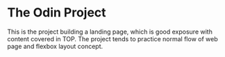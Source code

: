# The Odin Project
This is the project building a landing page, which is good exposure with content covered in TOP. The project tends to practice normal flow of web page and flexbox layout concept.
